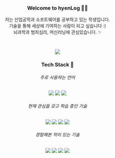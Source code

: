 <h3 align="center"> Welcome to hyenLog 🐰🥕 </h3>
<p align="center">
저는 산업공학과 소프트웨어를 공부하고 있는 학생입니다.
<br>
기술을 통해 세상에 기여하는 사람이 되고 싶습니다 :)
<br>
뇌과학과 범죄심리, 머신러닝에 관심있습니다. ✨
</p>

<br>

<p align="center">
<img src ="http://mazassumnida.wtf/api/mini/generate_badge?boj=mymelody">
</p>


<h3 align="center"> Tech Stack 🚀 </h3>

<h6 align="center"> 주로 사용하는 언어 </h6>
<p align="center">
<img src="https://img.shields.io/badge/C++-00599C?style=flat-square&logo=C%2B%2B&logoColor=white"/> <img src="https://img.shields.io/badge/Python-3766AB?style=flat-square&logo=Python&logoColor=white"/> <img src="https://img.shields.io/badge/R-276DC3?style=flat-square&logo=R&logoColor=white"/>
</p>

<h6 align="center"> 현재 관심을 갖고 학습 중인 기술 </h6>
<p align="center">
<img src="https://img.shields.io/badge/AWS-232F3E?style=flat-square&logo=amazonAWS&logoColor=white"/> <img src="https://img.shields.io/badge/Kubernetes-326CE5?style=flat-square&logo=Kubernetes&logoColor=white"/> <img src="https://img.shields.io/badge/Dart-0175C2?style=flat-square&logo=Dart&logoColor=white"/> <img src="https://img.shields.io/badge/Flutter-02569B?style=flat-square&logo=Flutter&logoColor=white"/>
</p>

<h6 align="center"> 경험해본 적이 있는 기술 </h6>
<p align="center">
<img src="https://img.shields.io/badge/Java-007396?style=flat-square&logo=Java&logoColor=white"/> <img src="https://img.shields.io/badge/C-A8B9CC?style=flat-square&logo=C&logoColor=white"/> <img src="https://img.shields.io/badge/CSS3-1572B6?style=flat-square&logo=CSS3&logoColor=white"/> <img src="https://img.shields.io/badge/Docker-2496ED?style=flat-square&logo=Docker&logoColor=white"/> 
</p>


